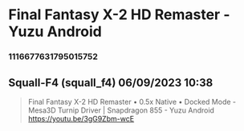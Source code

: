 # Final Fantasy X-2 HD Remaster - Yuzu Android
### 1116677631795015752
## Squall-F4 (squall_f4) 06/09/2023 10:38 

> Final Fantasy X-2 HD Remaster • 0.5x Native • Docked Mode - Mesa3D Turnip Driver | Snapdragon 855 - Yuzu Android
> https://youtu.be/3gG9Zbm-wcE

